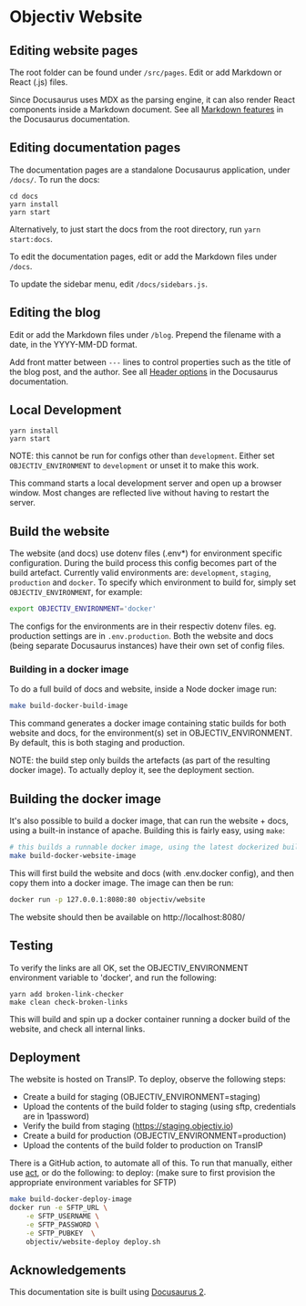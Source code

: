 # Objectiv Website

## Editing website pages

The root folder can be found under `/src/pages`. Edit or add Markdown or React (.js) files. 

Since Docusaurus uses MDX as the parsing engine, it can also render React components inside a Markdown 
document. See all [Markdown features](https://docusaurus.io/docs/markdown-features) in the Docusaurus 
documentation.

## Editing documentation pages

The documentation pages are a standalone Docusaurus application, under `/docs/`. To run the docs:

```console
cd docs
yarn install
yarn start
```

Alternatively, to just start the docs from the root directory, run `yarn start:docs`.

To edit the documentation pages, edit or add the Markdown files under `/docs`. 

To update the sidebar menu, edit `/docs/sidebars.js`.

## Editing the blog

Edit or add the Markdown files under `/blog`. Prepend the filename with a date, in the YYYY-MM-DD format.

Add front matter between `---` lines to control properties such as the title of the blog post, and the author.
See all [Header options](https://docusaurus.io/docs/blog#header-options) in the Docusaurus documentation.

## Local Development

```console
yarn install
yarn start
```

NOTE: this cannot be run for configs other than `development`. Either set `OBJECTIV_ENVIRONMENT` to `development` or 
unset it to make this work.

This command starts a local development server and open up a browser window. Most changes are reflected live 
without having to restart the server.

## Build the website

The website (and docs) use dotenv files (.env*) for environment specific configuration. During the build process
this config becomes part of the build artefact. Currently valid environments are: `development`, `staging`, `production` 
and `docker`. To specify which environment to build for, simply set `OBJECTIV_ENVIRONMENT`, for example:

```bash
export OBJECTIV_ENVIRONMENT='docker'
```

The configs for the environments are in their respectiv dotenv files. eg. production settings are in `.env.production`. 
Both the website and docs (being separate Docusaurus instances) have their own set of config files.

### Building in a docker image
To do a full build of docs and website, inside a Node docker image run:
```bash
make build-docker-build-image
```
This command generates a docker image containing static builds for both website and docs, for the environment(s) set 
in OBJECTIV_ENVIRONMENT. By default, this is both staging and production.

NOTE: the build step only builds the artefacts (as part of the resulting docker image). To actually deploy it, see the 
deployment section.


## Building the docker image

It's also possible to build a docker image, that can run the website + docs, using a built-in instance of apache. Building
this is fairly easy, using `make`:
```bash
# this builds a runnable docker image, using the latest dockerized build
make build-docker-website-image
```
This will first build the website and docs (with .env.docker config), and then copy them into a docker image. The image
can then be run:
```bash
docker run -p 127.0.0.1:8080:80 objectiv/website
```
The website should then be available on http://localhost:8080/

## Testing

To verify the links are all OK, set the OBJECTIV_ENVIRONMENT environment variable to 'docker', and run the following:
```asciidoc
yarn add broken-link-checker
make clean check-broken-links
```
This will build and spin up a docker container running a docker build of the website, and check all internal links.

## Deployment

The website is hosted on TransIP. To deploy, observe the following steps:
* Create a build for staging (OBJECTIV_ENVIRONMENT=staging)
* Upload the contents of the build folder to staging (using sftp, credentials are in 1password)
* Verify the build from staging (https://staging.objectiv.io)
* Create a build for production (OBJECTIV_ENVIRONMENT=production)
* Upload the contents of the build folder to production on TransIP

There is a GitHub action, to automate all of this. To run that manually, either use [act](https://github.com/nektos/act), or do the following:
to deploy: (make sure to first provision the appropriate environment variables for SFTP)
```bash
make build-docker-deploy-image
docker run -e SFTP_URL \
    -e SFTP_USERNAME \
    -e SFTP_PASSWORD \
    -e SFTP_PUBKEY  \
    objectiv/website-deploy deploy.sh
```

## Acknowledgements
This documentation site is built using [Docusaurus 2](https://v2.docusaurus.io/).